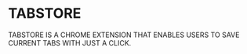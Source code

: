 # TABSTORE
TABSTORE IS A CHROME EXTENSION THAT ENABLES USERS TO SAVE CURRENT TABS WITH JUST A CLICK.
